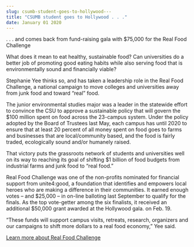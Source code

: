 ```yaml
---
slug: csumb-student-goes-to-hollywood---
title: "CSUMB student goes to Hollywood . . ."
date: January 01 2020
---
```


<p>. . . and comes back from fund-raising gala with $75,000 for the Real Food Challenge</p><p>What does it mean to eat healthy, sustainable food? Can universities do a better job of promoting good eating habits while also serving food that is environmentally sound and financially viable?
</p><p>Stephanie Yee thinks so, and has taken a leadership role in the Real Food Challenge, a national campaign to move colleges and universities away from junk food and toward “real” food.
</p><p>The junior environmental studies major was a leader in the statewide effort to convince the CSU to approve a sustainable policy that will govern the $100 million spent on food across the 23&#45;campus system. Under the policy adopted by the Board of Trustees last May, each campus has until 2020 to ensure that at least 20 percent of all money spent on food goes to farms and businesses that are local/community based, and the food is fairly traded, ecologically sound and/or humanely raised.
</p><p>That victory puts the grassroots network of students and universities well on its way to reaching its goal of shifting $1 billion of food budgets from industrial farms and junk food to “real food.”
</p><p>Real Food Challenge was one of the non&#45;profits nominated for financial support from unite4:good, a foundation that identifies and empowers local heroes who are making a difference in their communities. It earned enough votes – and $25,000 – in on&#45;line balloting last September to qualify for the finals. As the top vote&#45;getter among the six finalists, it received an additional $50,000 grant awarded at the Hollywood gala. on Feb. 19.
</p><p>“These funds will support campus visits, retreats, research, organizers and our campaigns to shift more dollars to a real food economy,” Yee said.
</p><p><a href="http://www.realfoodchallenge.org">Learn more about Real Food Challenge</a>
</p>
